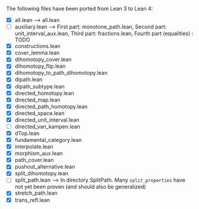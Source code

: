 The following files have been ported from Lean 3 to Lean 4:

- [x] all.lean --> all.lean
- [ ] auxiliary.lean --> First part: monotone_path.lean, Second part: unit_interval_aux.lean, Third part: fractions.lean, Fourth part (equalities) : TODO
- [x] constructions.lean
- [x] cover_lemma.lean
- [x] dihomotopy_cover.lean
- [x] dihomotopy_flip.lean
- [x] dihomotopy_to_path_dihomotopy.lean
- [x] dipath.lean
- [x] dipath_subtype.lean
- [x] directed_homotopy.lean
- [x] directed_map.lean
- [x] directed_path_homotopy.lean
- [x] directed_space.lean
- [x] directed_unit_interval.lean
- [ ] directed_van_kampen.lean
- [x] dTop.lean
- [x] fundamental_category.lean
- [x] interpolate.lean
- [x] morphism_aux.lean
- [x] path_cover.lean
- [x] pushout_alternative.lean
- [x] split_dihomotopy.lean
- [ ] split_path.lean --> In directory SplitPath. Many `split_properties` have not yet been proven (and should also be generalized)
- [x] stretch_path.lean
- [x] trans_refl.lean